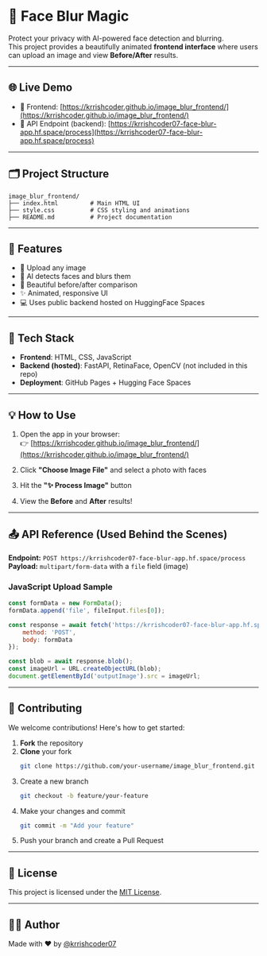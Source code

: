 # 🔐 Face Blur Magic

Protect your privacy with AI-powered face detection and blurring.  
This project provides a beautifully animated **frontend interface** where users can upload an image and view **Before/After** results.

---

## 🌐 Live Demo

- 🔗 Frontend: [https://krrishcoder.github.io/image_blur_frontend/](https://krrishcoder.github.io/image_blur_frontend/)
- 🧠 API Endpoint (backend): [https://krrishcoder07-face-blur-app.hf.space/process](https://krrishcoder07-face-blur-app.hf.space/process)

---

## 🗂 Project Structure

```
image_blur_frontend/
├── index.html         # Main HTML UI
├── style.css          # CSS styling and animations
├── README.md          # Project documentation
```

---

## 🌟 Features

- 📸 Upload any image
- 🧠 AI detects faces and blurs them
- 🎨 Beautiful before/after comparison
- ✨ Animated, responsive UI
- 💻 Uses public backend hosted on HuggingFace Spaces

---

## 🧠 Tech Stack

- **Frontend**: HTML, CSS, JavaScript
- **Backend (hosted)**: FastAPI, RetinaFace, OpenCV (not included in this repo)
- **Deployment**: GitHub Pages + Hugging Face Spaces

---

## 💡 How to Use

1. Open the app in your browser:  
   👉 [https://krrishcoder.github.io/image_blur_frontend/](https://krrishcoder.github.io/image_blur_frontend/)

2. Click **"Choose Image File"** and select a photo with faces

3. Hit the **"✨ Process Image"** button

4. View the **Before** and **After** results!

---

## 📤 API Reference (Used Behind the Scenes)

**Endpoint:** `POST https://krrishcoder07-face-blur-app.hf.space/process`  
**Payload:** `multipart/form-data` with a `file` field (image)

### JavaScript Upload Sample

```js
const formData = new FormData();
formData.append('file', fileInput.files[0]);

const response = await fetch('https://krrishcoder07-face-blur-app.hf.space/process', {
    method: 'POST',
    body: formData
});

const blob = await response.blob();
const imageUrl = URL.createObjectURL(blob);
document.getElementById('outputImage').src = imageUrl;
```

---

## 🤝 Contributing

We welcome contributions! Here's how to get started:

1. **Fork** the repository  
2. **Clone** your fork  
   ```bash
   git clone https://github.com/your-username/image_blur_frontend.git
   ```
3. Create a new branch  
   ```bash
   git checkout -b feature/your-feature
   ```
4. Make your changes and commit  
   ```bash
   git commit -m "Add your feature"
   ```
5. Push your branch and create a Pull Request  

---

## 📃 License

This project is licensed under the [MIT License](LICENSE).

---

## 🙋‍♂️ Author

Made with ❤️ by [@krrishcoder07](https://github.com/krrishcoder07)
